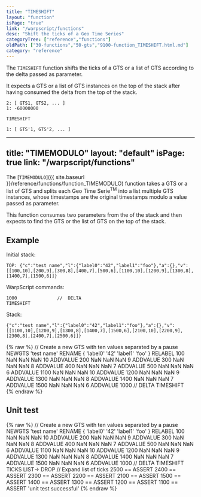 ```yaml
---
title: "TIMESHIFT"
layout: "function"
isPage: "true"
link: "/warpscript/functions"
desc: "Shift the ticks of a Geo Time Series"
categoryTree: ["reference","functions"]
oldPath: ["30-functions","50-gts","9100-function_TIMESHIFT.html.md"]
category: "reference"
---
```

 

The `TIMESHIFT` function shifts the ticks of a GTS or a list of GTS according to the delta passed as parameter.

It expects a GTS or a list of GTS instances on the top of the stack after having consumed the delta from the top of the stack.

    2: [ GTS1, GTS2, ... ]
    1: -60000000

    TIMESHIFT

    1: [ GTS'1, GTS'2, ... ]


---
title: "TIMEMODULO"
layout: "default"
isPage: true
link: "/warpscript/functions"
--- 

The [`TIMEMODULO`]({{ site.baseurl }}/reference/functions/function_TIMEMODULO) function takes a GTS or a list of GTS and splits each Geo Time Serie<sup>TM</sup> into a list multiple GTS instances, whose timestamps are the original timestamps modulo a value passed as parameter. 

This function consumes two parameters from the of the stack and then expects to find the GTS or the list of GTS  on the top of the stack.

## Example ##

Initial stack:

    TOP: {"c":"test name","l":{"label0":"42","label1":"foo"},"a":{},"v":[[100,10],[200,9],[300,8],[400,7],[500,6],[1100,10],[1200,9],[1300,8],[1400,7],[1500,6]]}


WarpScript commands:

    1000               //  DELTA
    TIMESHIFT

Stack: 

    {"c":"test name","l":{"label0":"42","label1":"foo"},"a":{},"v":[[1100,10],[1200,9],[1300,8],[1400,7],[1500,6],[2100,10],[2200,9],[2300,8],[2400,7],[2500,6]]}

{% raw %}
<warp10-warpscript-widget backend="{{backend}}"  exec-endpoint="{{execEndpoint}}">// Create a new GTS with ten values separated by a pause 
NEWGTS 
'test name'
RENAME
{ 'label0' '42' 'label1' 'foo' }
RELABEL
100  NaN NaN NaN 10 ADDVALUE
200  NaN NaN NaN  9 ADDVALUE
300  NaN NaN NaN  8 ADDVALUE
400  NaN NaN NaN  7 ADDVALUE
500  NaN NaN NaN  6 ADDVALUE
1100  NaN NaN NaN 10 ADDVALUE
1200  NaN NaN NaN  9 ADDVALUE
1300  NaN NaN NaN  8 ADDVALUE
1400  NaN NaN NaN  7 ADDVALUE
1500  NaN NaN NaN  6 ADDVALUE
1000               //  DELTA
TIMESHIFT    
</warp10-warpscript-widget>
{% endraw %}    


## Unit test ##

{% raw %}
<warp10-warpscript-widget backend="{{backend}}"  exec-endpoint="{{execEndpoint}}">// Create a new GTS with ten values separated by a pause 
NEWGTS 
'test name'
RENAME
{ 'label0' '42' 'label1' 'foo' }
RELABEL
100  NaN NaN NaN 10 ADDVALUE
200  NaN NaN NaN  9 ADDVALUE
300  NaN NaN NaN  8 ADDVALUE
400  NaN NaN NaN  7 ADDVALUE
500  NaN NaN NaN  6 ADDVALUE
1100  NaN NaN NaN 10 ADDVALUE
1200  NaN NaN NaN  9 ADDVALUE
1300  NaN NaN NaN  8 ADDVALUE
1400  NaN NaN NaN  7 ADDVALUE
1500  NaN NaN NaN  6 ADDVALUE
1000               //  DELTA
TIMESHIFT 
TICKS LIST-> DROP // Expand list of ticks
2500 == ASSERT  2400 == ASSERT  2300 == ASSERT  2200 == ASSERT    2100 == ASSERT 
1500 == ASSERT  1400 == ASSERT  1300 == ASSERT  1200 == ASSERT    1100 == ASSERT 
'unit test successful'
</warp10-warpscript-widget>
{% endraw %}            
